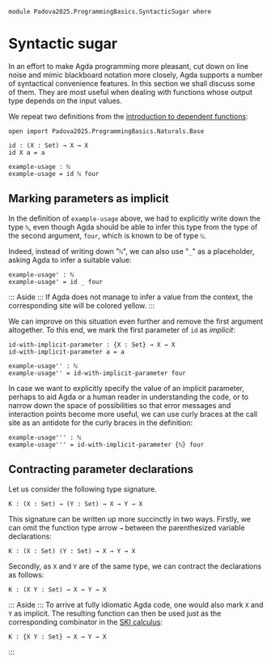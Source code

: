 ```
module Padova2025.ProgrammingBasics.SyntacticSugar where
```

# Syntactic sugar

In an effort to make Agda programming more pleasant, cut down on line noise and
mimic blackboard notation more closely, Agda supports a number of syntactical
convenience features. In this section we shall discuss some of them. They are
most useful when dealing with functions whose output type depends on the input
values.

We repeat two definitions from the [introduction to dependent
functions](Padova2025.ProgrammingBasics.DependentFunctions.html):

```
open import Padova2025.ProgrammingBasics.Naturals.Base

id : (X : Set) → X → X
id X a = a

example-usage : ℕ
example-usage = id ℕ four
```


## Marking parameters as implicit

In the definition of `example-usage` above, we had to explicitly write down the
type `ℕ`, even though Agda should be able to infer this type from the type of
the second argument, `four`, which is known to be of type `ℕ`.

Indeed, instead of writing down "`ℕ`", we can also use "`_`" as a placeholder, 
asking Agda to infer a suitable value:

```
example-usage' : ℕ
example-usage' = id _ four
```

::: Aside :::
If Agda does not manage to infer a value from the context, the corresponding
site will be colored yellow.
:::

We can improve on this situation even further and remove the first argument 
altogether. To this end, we mark the first parameter of `id` as *implicit*:

```
id-with-implicit-parameter : {X : Set} → X → X
id-with-implicit-parameter a = a

example-usage'' : ℕ
example-usage'' = id-with-implicit-parameter four
```

In case we want to explicitly specify the value of an implicit parameter, perhaps
to aid Agda or a human reader in understanding the code, or to narrow down the
space of possibilities so that error messages and interaction points become
more useful, we can use curly braces at the call site as an antidote for the
curly braces in the definition:

```
example-usage''' : ℕ
example-usage''' = id-with-implicit-parameter {ℕ} four
```


## Contracting parameter declarations

Let us consider the following type signature.

```code
K : (X : Set) → (Y : Set) → X → Y → X
```

This signature can be written up more succinctly in two ways. Firstly, we can
omit the function type arrow `→` between the parenthesized variable
declarations:

```code
K : (X : Set) (Y : Set) → X → Y → X
```

Secondly, as `X` and `Y` are of the same type, we can contract the declarations
as follows:

```code
K : (X Y : Set) → X → Y → X
```

::: Aside :::
To arrive at fully idiomatic Agda code, one would also mark `X` and `Y` as
implicit. The resulting function can then be used just as the corresponding
combinator in the [SKI calculus](https://en.wikipedia.org/wiki/SKI_combinator_calculus):

```code
K : {X Y : Set} → X → Y → X
```
:::

